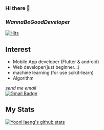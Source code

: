 ### Hi there 👋
### *WannaBeGoodDeveloper*
[![Hits](https://hits.seeyoufarm.com/api/count/incr/badge.svg?url=https%3A%2F%2Fgithub.com%2FYoon-Haeng-Heo&count_bg=%2379C83D&title_bg=%23555555&title=hits&edge_flat=false)](https://hits.seeyoufarm.com)
## Interest

+ Mobile App developer (Flutter & android)
+ Web developer(just beginner...)
+ machine learning (for use scikit-learn)
+ Algorithm

<!--
**Yoon-Haeng-Heo/Yoon-Haeng-Heo** is a ✨ _special_ ✨ repository because its `README.md` (this file) appears on your GitHub profile.

Here are some ideas to get you started:

- 🔭 I’m currently working on ...
- 🌱 I’m currently learning ...
- 👯 I’m looking to collaborate on ...
- 🤔 I’m looking for help with ...
- 💬 Ask me about ...
- 📫 How to reach me: ...
- 😄 Pronouns: ...
- ⚡ Fun fact: ...
-->

*send me email*<br>
  [![Gmail Badge](https://img.shields.io/badge/Gmail-d14836?style=flat-square&logo=Gmail&logoColor=white&link=mailto:submailid96@gmail.com)](mailto:submailid96@gmail.com)
  <br>
  
  ## My Stats
  [![YoonHaeng's github stats](https://github-readme-stats.vercel.app/api?username=Yoon-Haeng-Heo&show_icons=true&theme=radical)](https://github.com/anuraghazra/github-readme-stats)
